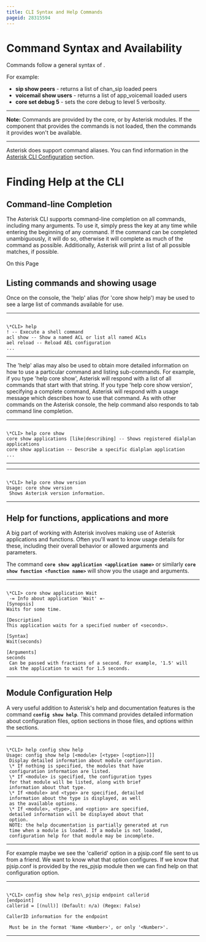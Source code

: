 ```yaml
---
title: CLI Syntax and Help Commands
pageid: 28315594
---
```


Command Syntax and Availability
===============================

Commands follow a general syntax of **<module name> <action type> <parameters>**.

For example:

* **sip show peers** - returns a list of chan\_sip loaded peers
* **voicemail show users** - returns a list of app\_voicemail loaded users
* **core set debug 5** - sets the core debug to level 5 verbosity.




---

**Note:**  Commands are provided by the core, or by Asterisk modules. If the component that provides the commands is not loaded, then the commands it provides won't be available.

  



---


Asterisk does support command aliases. You can find information in the [Asterisk CLI Configuration](/Configuration/Core-Configuration/Asterisk-CLI-Configuration) section.

Finding Help at the CLI
=======================

Command-line Completion
-----------------------

The Asterisk CLI supports command-line completion on all commands, including many arguments. To use it, simply press the **<Tab>** key at any time while entering the beginning of any command. If the command can be completed unambiguously, it will do so, otherwise it will complete as much of the command as possible. Additionally, Asterisk will print a list of all possible matches, if possible.

On this Page


Listing commands and showing usage
----------------------------------

Once on the console, the 'help' alias (for 'core show help') may be used to see a large list of commands available for use.




---

  
  


```

\*CLI> help
! -- Execute a shell command
acl show -- Show a named ACL or list all named ACLs
ael reload -- Reload AEL configuration
...

```



---


The 'help' alias may also be used to obtain more detailed information on how to use a particular command and listing sub-commands. For example, if you type 'help core show', Asterisk will respond with a list of all commands that start with that string. If you type 'help core show version', specifying a complete command, Asterisk will respond with a usage message which describes how to use that command. As with other commands on the Asterisk console, the help command also responds to tab command line completion.




---

  
  


```

\*CLI> help core show
core show applications [like|describing] -- Shows registered dialplan applications
core show application -- Describe a specific dialplan application
...

```



---




---

  
  


```

\*CLI> help core show version
Usage: core show version
 Shows Asterisk version information.

```



---


Help for functions, applications and more
-----------------------------------------

A big part of working with Asterisk involves making use of Asterisk applications and functions. Often you'll want to know usage details for these, including their overall behavior or allowed arguments and parameters.

The command  **`core show application <application name>`**  or similarly  **`core show function <function name>`** will show you the usage and arguments.




---

  
  


```

\*CLI> core show application Wait
 -= Info about application 'Wait' =- 
[Synopsis]
Waits for some time.

[Description]
This application waits for a specified number of <seconds>.

[Syntax]
Wait(seconds)

[Arguments]
seconds
 Can be passed with fractions of a second. For example, '1.5' will
 ask the application to wait for 1.5 seconds.

```



---


Module Configuration Help
-------------------------

A very useful addition to Asterisk's help and documentation features is the command **`config show help`**. This command provides detailed information about configuration files, option sections in those files, and options within the sections.




---

  
  


```

\*CLI> help config show help
Usage: config show help [<module> [<type> [<option>]]]
 Display detailed information about module configuration.
 \* If nothing is specified, the modules that have
 configuration information are listed.
 \* If <module> is specified, the configuration types
 for that module will be listed, along with brief
 information about that type.
 \* If <module> and <type> are specified, detailed
 information about the type is displayed, as well
 as the available options.
 \* If <module>, <type>, and <option> are specified,
 detailed information will be displayed about that
 option.
 NOTE: the help documentation is partially generated at run
 time when a module is loaded. If a module is not loaded,
 configuration help for that module may be incomplete.

```



---


For example maybe we see the 'callerid' option in a pjsip.conf file sent to us from a friend. We want to know what that option configures. If we know that pjsip.conf is provided by the res\_pjsip module then we can find help on that configuration option.




---

  
  


```

\*CLI> config show help res\_pjsip endpoint callerid
[endpoint]
callerid = [(null)] (Default: n/a) (Regex: False)

CallerID information for the endpoint

 Must be in the format 'Name <Number>', or only '<Number>'. 

```



---


